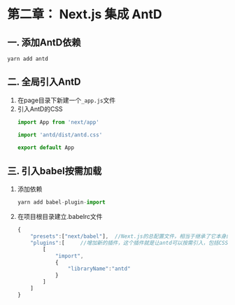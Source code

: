 # 第二章： Next.js 集成 AntD

## 一. 添加AntD依赖
```shell
yarn add antd
```

## 二. 全局引入AntD
1. 在page目录下新建一个`_app.js`文件
2. 引入AntD的CSS
	```javascript
	import App from 'next/app'

	import 'antd/dist/antd.css'

	export default App
	```

## 三. 引入babel按需加载
1. 添加依赖
	```javascript
	yarn add babel-plugin-import
	```

2. 在项目根目录建立.babelrc文件
	```javascript
	{
	    "presets":["next/babel"],  //Next.js的总配置文件，相当于继承了它本身的所有配置
	    "plugins":[     //增加新的插件，这个插件就是让antd可以按需引入，包括CSS
	        [
	            "import",
	            {
	                "libraryName":"antd"
	            }
	        ]
	    ]
	}
	```





<ad/>
<comment/>